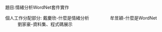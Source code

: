 題目:情緒分析WordNet套件實作

個人工作分配部分:  戴慶欣-什麼是情緒分析
                 牟昱穎-什麼是WordNet
                 劉家豪-資料集、程式碼展示
